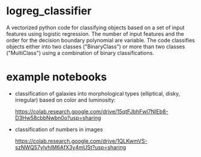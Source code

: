# logreg_classifier
A vectorized python code for classifying objects based on a set of input features using logistic regression.
The number of input features and the order for the decision boundary polynomial are variable.
The code classifies objects either into two classes ("BinaryClass") or more than two classes ("MultiClass")
using a combination of binary classifications.

# example notebooks

- classification of galaxies into morphological types (elliptical, disky, irregular) based on color and luminosity:

  https://colab.research.google.com/drive/15qtFJbhFwl7NIEb8-D3Hw58cbbNwbn0o?usp=sharing

- classification of numbers in images

  https://colab.research.google.com/drive/1QLKwmVS-szNWQ57yIyhIM6AfX3y4mUSt?usp=sharing
